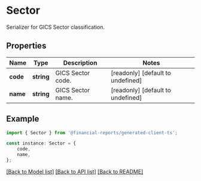 # Sector

Serializer for GICS Sector classification.

## Properties

Name | Type | Description | Notes
------------ | ------------- | ------------- | -------------
**code** | **string** | GICS Sector code. | [readonly] [default to undefined]
**name** | **string** | GICS Sector name. | [readonly] [default to undefined]

## Example

```typescript
import { Sector } from '@financial-reports/generated-client-ts';

const instance: Sector = {
    code,
    name,
};
```

[[Back to Model list]](../README.md#documentation-for-models) [[Back to API list]](../README.md#documentation-for-api-endpoints) [[Back to README]](../README.md)
